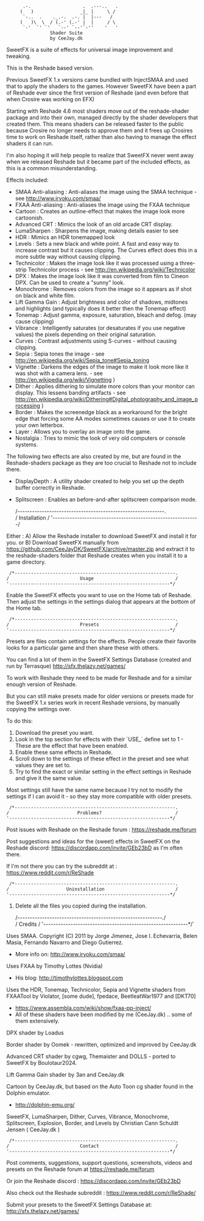      
          .-.                   .  .---..   .
         (   )                 _|_ |     \ / 
          `-..  .    ._.-.  .-. |  |---   /  
         (   )\  \  / (.-' (.-' |  |     / \ 
          `-'  `' `'   `--' `--'`-''    '   '
                    Shader Suite
                    by CeeJay.dk                    
     
 
SweetFX is a suite of effects for universal image improvement and tweaking.

This is the Reshade based version.

Previous SweetFX 1.x versions came bundled with InjectSMAA and used that to apply the shaders to the games.
However SweetFX have been a part of Reshade ever since the first version of Reshade (and even before that when Crosire was working on EFX)

Starting with Reshade 4.6 most shaders move out of the reshade-shader package and into their own, managed directly by the shader developers that created them. This means shaders can be released faster to the public because Crosire no longer needs to approve them and it frees up Crosires time to work on Reshade itself, rather than also having to manage the effect shaders it can run.

I'm also hoping it will help people to realize that SweetFX never went away when we released Reshade but it became part of the included effects, as this is a common misunderstanding.

Effects included:

* SMAA Anti-aliasing : Anti-aliases the image using the SMAA technique - see http://www.iryoku.com/smaa/
* FXAA Anti-aliasing : Anti-aliases the image using the FXAA technique
* Cartoon : Creates an outline-effect that makes the image look more cartoonish.
* Advanced CRT : Mimics the look of an old arcade CRT display.
* LumaSharpen : Sharpens the image, making details easier to see
* HDR : Mimics an HDR tonemapped look
* Levels : Sets a new black and white point. A fast and easy way to increase contrast but it causes clipping. The Curves effect does this in a more subtle way without causing clipping.
* Technicolor : Makes the image look like it was processed using a three-strip Technicolor process - see http://en.wikipedia.org/wiki/Technicolor
* DPX : Makes the image look like it was converted from film to Cineon DPX. Can be used to create a "sunny" look.
* Monochrome : Removes colors from the image so it appears as if shot on black and white film.
* Lift Gamma Gain : Adjust brightness and color of shadows, midtones and highlights (and typically does it better then the Tonemap effect)
* Tonemap : Adjust gamma, exposure, saturation, bleach and defog. (may cause clipping)
* Vibrance : Intelligently saturates (or desaturates if you use negative values) the pixels depending on their original saturation.
* Curves : Contrast adjustments using S-curves - without causing clipping.
* Sepia : Sepia tones the image - see http://en.wikipedia.org/wiki/Sepia_tone#Sepia_toning
* Vignette : Darkens the edges of the image to make it look more like it was shot with a camera lens. - see http://en.wikipedia.org/wiki/Vignetting )
* Dither : Applies dithering to simulate more colors than your monitor can display. This lessens banding artifacts - see http://en.wikipedia.org/wiki/Dithering#Digital_photography_and_image_processing )
* Border : Makes the screenedge black as a workaround for the bright edge that forcing some AA modes sometimes causes or use it to create your own letterbox.
* Layer : Allows you to overlay an image onto the game.
* Nostalgia : Tries to mimic the look of very old computers or console systems.

The following two effects are also created by me, but are found in the Reshade-shaders package as they are too crucial to Reshade not to include there.
* DisplayDepth : A utility shader created to help you set up the depth buffer correctly in Reshade.
* Splitscreen : Enables an before-and-after splitscreen comparison mode.


     /------------------------------------------------------------.   
    /                      Installation                           /
    '------------------------------------------------------------/


Either :
A) Allow the Reshade installer to download SweetFX and install it for you.
or
B) Download SweetFX manually from https://github.com/CeeJayDK/SweetFX/archive/master.zip and extract it to the reshade-shaders folder that Reshade creates when you install it to a game directory.

     /*-----------------------------------------------------------.   
    /                          Usage                              /
    '-----------------------------------------------------------*/
  
Enable the SweetFX effects you want to use on the Home tab of Reshade.
Then adjust the settings in the settings dialog that appears at the bottom of the Home tab.

     /*-----------------------------------------------------------.   
    /                          Presets                            /
    '-----------------------------------------------------------*/

Presets are files contain settings for the effects.
People create their favorite looks for a particular game and then share these with others.

You can find a lot of them in the SweetFX Settings Database (created and run by Terrasque)
http://sfx.thelazy.net/games/

To work with Reshade they need to be made for Reshade and for a similar enough version of Reshade.

But you can still make presets made for older versions or presets made for the SweetFX 1.x series work in recent Reshade versions, by manually copying the settings over.

To do this:
1) Download the preset you want.
2) Look in the top section for effects with their ´USE_´ define set to 1 - These are the effect that have been enabled.
3) Enable these same effects in Reshade.
4) Scroll down to the settings of these effect in the preset and see what values they are set to.
5) Try to find the exact or similar setting in the effect settings in Reshade and give it the same value.

Most settings still have the same name because I try not to modify the settings if I can avoid it - so they stay more compatible with older presets.

     /*-----------------------------------------------------------.   
    /                         Problems?                           /
    '-----------------------------------------------------------*/
Post issues with Reshade on the Reshade forum :
https://reshade.me/forum

Post suggestions and ideas for the (sweet) effects in SweetFX on the Reshade discord:
https://discordapp.com/invite/GEb23bD as I'm often there.

If I'm not there you can try the subreddit at :
https://www.reddit.com/r/ReShade


     /*-----------------------------------------------------------.   
    /                     Uninstallation                          /
    '-----------------------------------------------------------*/

1) Delete all the files you copied during the installation.  

   /*-----------------------------------------------------------.*/   
  /                          Credits                            /
  '-----------------------------------------------------------*/`

 Uses SMAA. Copyright (C) 2011 by Jorge Jimenez, Jose I. Echevarria,
 Belen Masia, Fernando Navarro and Diego Gutierrez.
  - More info on: http://www.iryoku.com/smaa/
 
 Uses FXAA by Timothy Lottes (Nvidia) 
  - His blog: http://timothylottes.blogspot.com
 
 Uses the HDR, Tonemap, Technicolor, Sepia and Vignette shaders from FXAATool by Violator, [some dude], fpedace, BeetleatWar1977 and [DKT70]
  - https://www.assembla.com/wiki/show/fxaa-pp-inject/
  - All of these shaders have been modified by me (CeeJay.dk) .. some of them extensively.
  
 DPX shader by Loadus
 
 Border shader by Oomek - rewritten, optimized and improved by CeeJay.dk
 
 Advanced CRT shader by cgwg, Themaister and DOLLS - ported to SweetFX by Boulotaur2024.
 
 Lift Gamma Gain shader by 3an and CeeJay.dk
 
 Cartoon by CeeJay.dk, but based on the Auto Toon cg shader found in the Dolphin emulator.
  - http://dolphin-emu.org/
  
 SweetFX, LumaSharpen, Dither, Curves, Vibrance, Monochrome, Splitscreen, Explosion, Border, and Levels by Christian Cann Schuldt Jensen ( CeeJay.dk )
 
     /*-----------------------------------------------------------.   
    /                          Contact                            /
    '-----------------------------------------------------------*/
Post comments, suggestions, support questions, screenshots, videos and presets on the Reshade forum at 
https://reshade.me/forum

Or join the Reshade discord :
https://discordapp.com/invite/GEb23bD

Also check out the Reshade subreddit :
https://www.reddit.com/r/ReShade/

Submit your presets to the SweetFX Settings Database at:
http://sfx.thelazy.net/games/
